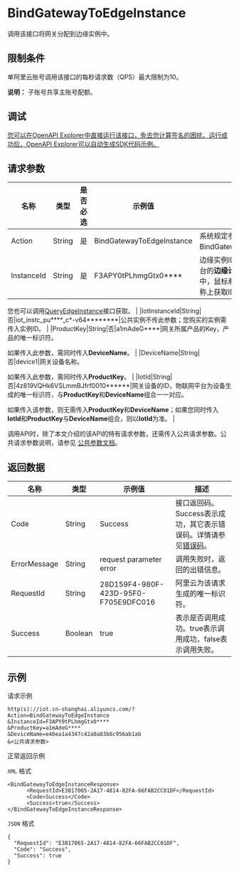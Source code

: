 # BindGatewayToEdgeInstance

调用该接口将网关分配到边缘实例中。

## 限制条件

单阿里云账号调用该接口的每秒请求数（QPS）最大限制为10。

**说明：** 子账号共享主账号配额。

## 调试

[您可以在OpenAPI Explorer中直接运行该接口，免去您计算签名的困扰。运行成功后，OpenAPI Explorer可以自动生成SDK代码示例。](https://api.aliyun.com/#product=Iot&api=BindGatewayToEdgeInstance&type=RPC&version=2018-01-20)

## 请求参数

|名称|类型|是否必选|示例值|描述|
|--|--|----|---|--|
|Action|String|是|BindGatewayToEdgeInstance|系统规定参数。取值：BindGatewayToEdgeInstance。 |
|InstanceId|String|是|F3APY0tPLhmgGtx0\*\*\*\*|边缘实例ID。在物联网平台控制台的**边缘计算** \> **边缘实例**页面中，鼠标悬浮在目标边缘实例名称上获取ID。

 您也可以调用[QueryEdgeInstance](~~135214~~)接口获取。 |
|IotInstanceId|String|否|iot\_instc\_pu\*\*\*\*\_c\*-v64\*\*\*\*\*\*\*\*|公共实例不传此参数；您购买的实例需传入实例ID。 |
|ProductKey|String|否|a1mAdeG\*\*\*\*|网关所属产品的Key，产品的唯一标识符。

 如果传入此参数，需同时传入**DeviceName**。 |
|DeviceName|String|否|device1|网关设备名称。

 如果传入此参数，需同时传入**ProductKey**。 |
|IotId|String|否|4z819VQHk6VSLmmBJfrf0010\*\*\*\*\*\*|网关设备的ID，物联网平台为设备生成的唯一标识符，与**ProductKey**和**DeviceName**组合一一对应。

 如果传入该参数，则无需传入**ProductKey**和**DeviceName**；如果您同时传入**IotId**和**ProductKey**与**DeviceName**组合，则以**IotId**为准。 |

调用API时，除了本文介绍的该API的特有请求参数，还需传入公共请求参数。公共请求参数说明，请参见 [公共参数文档](~~30561~~)。

## 返回数据

|名称|类型|示例值|描述|
|--|--|---|--|
|Code|String|Success|接口返回码。Success表示成功，其它表示错误码。详情请参见[错误码](~~135200~~)。 |
|ErrorMessage|String|request parameter error|调用失败时，返回的出错信息。 |
|RequestId|String|28D159F4-980F-423D-95F0-F705E9DFC016|阿里云为该请求生成的唯一标识符。 |
|Success|Boolean|true|表示是否调用成功。true表示调用成功，false表示调用失败。 |

## 示例

请求示例

```
http(s)://iot.cn-shanghai.aliyuncs.com/?Action=BindGatewayToEdgeInstance
&InstanceId=F3APY0tPLhmgGtx0****
&ProductKey=a1mAdeG****
&DeviceName=e46ea1a4347c42a0a83b8c956ab1ab
&<公共请求参数>
```

正常返回示例

`XML` 格式

```
<BindGatewayToEdgeInstanceResponse>
      <RequestId>E3817065-2A17-4814-82FA-66FAB2CC01DF</RequestId>
      <Code>Success</Code>
      <Success>true</Success>
</BindGatewayToEdgeInstanceResponse>
```

`JSON` 格式

```
{
  "RequestId": "E3817065-2A17-4814-82FA-66FAB2CC01DF",
  "Code": "Success",
  "Success": true
}
```

